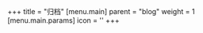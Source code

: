 +++
title = "归档"
[menu.main]
  parent = "blog"
  weight = 1
  [menu.main.params]
    icon = '<i class="fas fa-fw fa-archive text-primary"></i>'
+++
